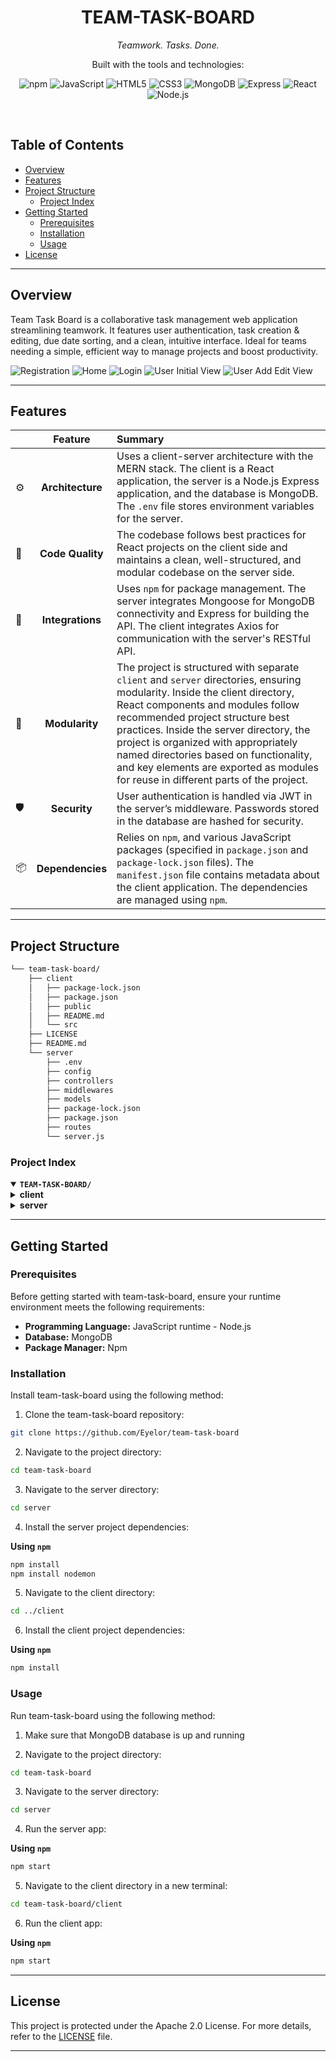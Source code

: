 <p align="center"><h1 align="center">TEAM-TASK-BOARD</h1></p>
<p align="center">
	<em>Teamwork. Tasks. Done.
</em>
</p>
<p align="center">
	<!-- local repository, no metadata badges. --></p>
<p align="center">Built with the tools and technologies:</p>
<p align="center">
	<img src="https://img.shields.io/badge/npm-CB3837.svg?style=default&logo=npm&logoColor=white" alt="npm">
  <img src="https://img.shields.io/badge/JavaScript-F7DF1E.svg?style=default&logo=JavaScript&logoColor=black" alt="JavaScript">
	<img src="https://img.shields.io/badge/HTML5-E34F26.svg?style=default&logo=HTML5&logoColor=white" alt="HTML5">
  <img src="https://img.shields.io/badge/CSS3-244CE1.svg?style=default&logo=CSS3&logoColor=white" alt="CSS3">
  <img src="https://img.shields.io/badge/MongoDB-599636.svg?style=default&logo=MongoDB&logoColor=white" alt="MongoDB">
  <img src="https://img.shields.io/badge/Express-383838.svg?style=default&logo=Express&logoColor=white" alt="Express">
	<img src="https://img.shields.io/badge/React-58C4DC.svg?style=default&logo=React&logoColor=white" alt="React">
  <img src="https://img.shields.io/badge/Node.js-83CD29.svg?style=default&logo=Node.js&logoColor=white" alt="Node.js">
</p>
<br>

##  Table of Contents

- [ Overview](#overview)
- [ Features](#features)
- [ Project Structure](#project-structure)
  - [ Project Index](#project-index)
- [ Getting Started](#getting-started)
  - [ Prerequisites](#prerequisites)
  - [ Installation](#installation)
  - [ Usage](#usage)
- [ License](#license)

---

##  Overview

Team Task Board is a collaborative task management web application streamlining teamwork.  It features user authentication, task creation & editing, due date sorting, and a clean, intuitive interface.  Ideal for teams needing a simple, efficient way to manage projects and boost productivity.

![Registration](./screenshots/registration.jpg)
![Home](./screenshots/home.jpg)
![Login](./screenshots/login.jpg)
![User Initial View](./screenshots/user-initial-view.jpg)
![User Add Edit View](./screenshots/user-add-edit-view.jpg)

---

##  Features

|      | Feature         | Summary                                                                                                                                                                                                                                                                                       |
| :--- | :---:           | :---                                                                                                                                                                                                                                                                                       |
| ⚙️  | **Architecture**  | Uses a client-server architecture with the MERN stack. The client is a React application, the server is a Node.js Express application, and the database is MongoDB. The `.env` file stores environment variables for the server.                                                                                             |
| 🔩 | **Code Quality**  | The codebase follows best practices for React projects on the client side and maintains a clean, well-structured, and modular codebase on the server side.                                                                                                |
| 🔌 | **Integrations**  | Uses `npm` for package management. The server integrates Mongoose for MongoDB connectivity and Express for building the API. The client integrates Axios for communication with the server's RESTful API.                                                                                                                                                          |
| 🧩 | **Modularity**    |  The project is structured with separate `client` and `server` directories, ensuring modularity. Inside the client directory, React components and modules follow recommended project structure best practices. Inside the server directory, the project is organized with appropriately named directories based on functionality, and key elements are exported as modules for reuse in different parts of the project.                                                                                                                          |                                                                                                                                   |
| 🛡️ | **Security**      | User authentication is handled via JWT in the server’s middleware. Passwords stored in the database are hashed for security.                                                                                                                          |
| 📦 | **Dependencies**  | Relies on `npm`, and various JavaScript packages (specified in `package.json` and `package-lock.json` files).  The `manifest.json` file contains metadata about the client application. The dependencies are managed using `npm`.                                                                                             |

---

##  Project Structure

```sh
└── team-task-board/
    ├── client
    │   ├── package-lock.json
    │   ├── package.json
    │   ├── public
    │   ├── README.md
    │   └── src
    ├── LICENSE
    ├── README.md
    └── server
        ├── .env
        ├── config
        ├── controllers
        ├── middlewares
        ├── models
        ├── package-lock.json
        ├── package.json
        ├── routes
        └── server.js
```


###  Project Index
<details open>
	<summary><b><code>TEAM-TASK-BOARD/</code></b></summary>
	<details> <!-- client Submodule -->
		<summary><b>client</b></summary>
		<blockquote>
			<table>
			<tr>
				<td><b><a href='./client\package-lock.json'>package-lock.json</a></b></td>
				<td>- The client\package-lock.json file is a dependency management file for the "client" portion of the project<br>- It specifies the exact versions of all client-side JavaScript packages used, ensuring consistent builds and preventing dependency conflicts<br>- This is crucial for maintaining the integrity and reproducibility of the client-side application within the larger project architecture.</td>
			</tr>
			<tr>
				<td><b><a href='./client\package.json'>package.json</a></b></td>
				<td>- package.json configures the React client application<br>- It specifies project dependencies, including React, testing libraries, and Axios for API calls, along with Font Awesome for icons and React Router for navigation<br>- The scripts section defines commands for development, building, and testing<br>- Browser compatibility settings ensure broad support<br>- The file manages the client-side application's environment and build process.</td>
			</tr>
			</table>
			<details>
				<summary><b>public</b></summary>
				<blockquote>
					<table>
					<tr>
						<td><b><a href='./client\public\index.html'>index.html</a></b></td>
						<td>- The index.html file serves as the main entry point for the React application, "Team Task Board"<br>- It provides the basic HTML structure, including metadata and links to necessary resources<br>- The <div id="root"> element acts as a container where the React application renders, dynamically populating the page with the interactive task board interface<br>- The file's purpose is to set up the initial page structure for the application's user interface.</td>
					</tr>
					<tr>
						<td><b><a href='./client\public\manifest.json'>manifest.json</a></b></td>
						<td>- The manifest.json file configures the web app's metadata for installation on a user's device<br>- It specifies application name, icons, startup behavior, and color themes<br>- This ensures a consistent and branded user experience across different platforms, enhancing the overall application presentation within the larger React application architecture.</td>
					</tr>
					<tr>
						<td><b><a href='./client\public\robots.txt'>robots.txt</a></b></td>
						<td>- robots.txt controls web crawler access to the client-side application<br>- It instructs all user agents to allow access to all pages, effectively making the entire site crawlable by search engines and other bots<br>- This ensures that the application's content is fully indexed and discoverable online<br>- The file's role is crucial for search engine optimization within the overall project architecture.</td>
					</tr>
					</table>
				</blockquote>
			</details>
			<details>
				<summary><b>src</b></summary>
				<blockquote>
					<table>
					<tr>
						<td><b><a href='./client\src\App.css'>App.css</a></b></td>
						<td>- App.css defines the global styling for the React application's user interface<br>- It sets the background color, font, and removes default margins and padding<br>- The stylesheet also customizes the appearance of the scrollbar, enhancing the visual appeal and user experience within the application's overall design<br>- This contributes to a consistent visual theme across the entire client-side application.</td>
					</tr>
					<tr>
						<td><b><a href='./client\src\App.js'>App.js</a></b></td>
						<td>- App.js serves as the main application component, routing users between the home, login, and registration pages<br>- It manages user authentication by checking for a stored token upon loading, setting the current user state accordingly<br>- A navigation bar, providing logout functionality, is rendered conditionally based on login status<br>- The component uses React Router for navigation and state management for user authentication.</td>
					</tr>
					<tr>
						<td><b><a href='./client\src\App.test.js'>App.test.js</a></b></td>
						<td>- App.test.js verifies a core component's rendering within the React application<br>- It confirms the presence of expected text, ensuring basic functionality and structural integrity of the application's primary component, App.js, during development<br>- This contributes to the overall quality assurance and testing strategy of the client-side codebase.</td>
					</tr>
					<tr>
						<td><b><a href='./client\src\index.css'>index.css</a></b></td>
						<td>- index.css establishes the global stylesheet for the React client application<br>- It sets default body styles, including font, margin, and anti-aliasing, and defines a monospace font for code elements<br>- This ensures consistent visual presentation across the entire user interface, contributing to a unified user experience.</td>
					</tr>
					<tr>
						<td><b><a href='./client\src\index.js'>index.js</a></b></td>
						<td>- The index.js file bootstraps the React application<br>- It renders the main application component, App, within a React StrictMode for enhanced development<br>- This file serves as the entry point for the client-side application, initiating the rendering process and integrating performance monitoring tools if enabled<br>- It connects the React application to the HTML document.</td>
					</tr>
					<tr>
						<td><b><a href='./client\src\reportWebVitals.js'>reportWebVitals.js</a></b></td>
						<td>- reportWebVitals.js measures and reports website performance metrics<br>- It uses the web-vitals library to collect key metrics like Cumulative Layout Shift (CLS), First Input Delay (FID), First Contentful Paint (FCP), Largest Contentful Paint (LCP), and Time to First Byte (TTFB)<br>- This data informs performance optimization efforts within the larger client-side application.</td>
					</tr>
					<tr>
						<td><b><a href='./client\src\setupTests.js'>setupTests.js</a></b></td>
						<td>- setupTests.js configures the testing environment for the React application's client-side code<br>- It integrates jest-dom, enhancing Jest's testing capabilities with DOM-specific assertions<br>- This improves the efficiency and readability of component tests within the larger project, enabling developers to easily verify UI elements and their interactions<br>- The setup streamlines testing throughout the client application.</td>
					</tr>
					</table>
					<details>
						<summary><b>components</b></summary>
						<blockquote>
							<details>
								<summary><b>Navbar</b></summary>
								<blockquote>
									<table>
									<tr>
										<td><b><a href='./client\src\components\Navbar\index.js'>index.js</a></b></td>
										<td>- The Navbar component renders a navigation bar, providing links to the application's home, login, and registration pages<br>- It dynamically displays a personalized greeting and logout button for logged-in users, enhancing user experience and managing authentication within the React-based task board application<br>- The component integrates with React Router for navigation and FontAwesome for icons.</td>
									</tr>
									<tr>
										<td><b><a href='./client\src\components\Navbar\styles.module.css'>styles.module.css</a></b></td>
										<td>- Styles define the navigation bar's appearance within the client-side application<br>- The CSS establishes a fixed, full-width navbar with a dark background,  positioning elements for branding and user actions<br>- Specific styles are applied to buttons, text, and icons, ensuring a consistent visual theme across the navigation component<br>- This contributes to the overall user interface design.</td>
									</tr>
									</table>
								</blockquote>
							</details>
							<details>
								<summary><b>TaskForm</b></summary>
								<blockquote>
									<table>
									<tr>
										<td><b><a href='./client\src\components\TaskForm\index.js'>index.js</a></b></td>
										<td>- TaskForm provides a user interface for creating and submitting new tasks<br>- It gathers task details including title, notes, checklist items, difficulty, due date, and status<br>- Upon submission, it sends a POST request to a backend API endpoint to persist the new task, leveraging local storage for authentication<br>- Successful submission triggers a page reload; errors are handled and displayed to the user<br>- The component integrates with FontAwesome for visual elements and uses a controlled form for data management.</td>
									</tr>
									<tr>
										<td><b><a href='./client\src\components\TaskForm\styles.module.css'>styles.module.css</a></b></td>
										<td>- Styles define the visual presentation of a task form within a React application<br>- The CSS module dictates the form's layout, using a card-style design with specific colors, shadows, and input field styling<br>- It ensures consistent visual appearance across the application, enhancing user experience by providing a visually appealing and user-friendly interface for task creation or modification.</td>
									</tr>
									</table>
								</blockquote>
							</details>
							<details>
								<summary><b>TaskItem</b></summary>
								<blockquote>
									<table>
									<tr>
										<td><b><a href='./client\src\components\TaskItem\index.js'>index.js</a></b></td>
										<td>- TaskItem renders individual task details within a larger task management application<br>- It displays task information and provides editing and deletion functionalities, conditional on user authorization<br>- The component dynamically updates the task's visual appearance based on its status, enhancing user experience and providing clear visual cues<br>- Data is managed locally within the component before updates are propagated to the application's backend.</td>
									</tr>
									<tr>
										<td><b><a href='./client\src\components\TaskItem\styles.module.css'>styles.module.css</a></b></td>
										<td>- Styles define the visual presentation of task items within a client-side application<br>- The CSS module dictates card layout, text styling, form arrangement, button centering, and list item formatting, contributing to a consistent user interface for task display and management within the broader application's component structure.</td>
									</tr>
									</table>
								</blockquote>
							</details>
							<details>
								<summary><b>TaskList</b></summary>
								<blockquote>
									<table>
									<tr>
										<td><b><a href='./client\src\components\TaskList\index.js'>index.js</a></b></td>
										<td>- TaskList component fetches and displays a user's tasks, sorted by due date, from a backend API<br>- It renders individual tasks using the TaskItem component, enabling deletion and editing functionalities<br>- These actions are performed via API calls, leveraging authentication tokens for secure access<br>- The component updates the displayed task list after successful API interactions.</td>
									</tr>
									</table>
								</blockquote>
							</details>
						</blockquote>
					</details>
					<details>
						<summary><b>pages</b></summary>
						<blockquote>
							<details>
								<summary><b>HomePage</b></summary>
								<blockquote>
									<table>
									<tr>
										<td><b><a href='./client\src\pages\HomePage\index.js'>index.js</a></b></td>
										<td>- HomePage renders the main application interface<br>- It displays a task form for adding new tasks, conditionally shown based on user login status<br>- A task list component presents existing tasks<br>- The page uses styled components for visual layout, integrating seamlessly with the TaskList and TaskForm components to provide a user-friendly task management experience.</td>
									</tr>
									<tr>
										<td><b><a href='./client\src\pages\HomePage\styles.module.css'>styles.module.css</a></b></td>
										<td>- Styles define the layout of the homepage within the client-side application<br>- The CSS dictates a responsive design, centering content and arranging elements in columns for larger screens, transitioning to a single column layout on smaller screens<br>- It ensures consistent visual presentation across different devices by managing margins and flexbox properties for optimal user experience<br>- This contributes to the overall user interface of the application's homepage.</td>
									</tr>
									</table>
								</blockquote>
							</details>
							<details>
								<summary><b>LoginPage</b></summary>
								<blockquote>
									<table>
									<tr>
										<td><b><a href='./client\src\pages\LoginPage\index.js'>index.js</a></b></td>
										<td>- LoginPage handles user authentication within the client-side application<br>- It presents a login form, collects user credentials, and submits them to a backend server for verification<br>- Upon successful authentication, it stores a token locally and redirects the user to the application's home page<br>- Error handling is included to manage failed login attempts.</td>
									</tr>
									<tr>
										<td><b><a href='./client\src\pages\LoginPage\styles.module.css'>styles.module.css</a></b></td>
										<td>- Styles define the visual presentation of the login page within a larger web application<br>- The CSS dictates the vertical spacing, central alignment of form elements, card styling (dimensions, background, padding), and button placement<br>- These styles contribute to the user interface's overall look and feel, enhancing user experience during login.</td>
									</tr>
									</table>
								</blockquote>
							</details>
							<details>
								<summary><b>RegisterPage</b></summary>
								<blockquote>
									<table>
									<tr>
										<td><b><a href='./client\src\pages\RegisterPage\index.js'>index.js</a></b></td>
										<td>- RegisterPage handles new user registration<br>- It presents a form for collecting user credentials (name, email, password), submits this data to a backend server via an API call, and redirects to the login page upon successful registration<br>- Error handling is included to manage failed registration attempts, providing feedback to the user<br>- The component uses React and Axios for frontend functionality.</td>
									</tr>
									<tr>
										<td><b><a href='./client\src\pages\RegisterPage\styles.module.css'>styles.module.css</a></b></td>
										<td>- Styles define the visual layout of the registration page within a larger web application<br>- The CSS dictates page element positioning, using vertical margins and flexbox for centering form elements within a dark-colored card<br>- It ensures consistent visual presentation across different screen sizes, enhancing user experience during account creation.</td>
									</tr>
									</table>
								</blockquote>
							</details>
						</blockquote>
					</details>
				</blockquote>
			</details>
		</blockquote>
	</details>
	<details> <!-- server Submodule -->
		<summary><b>server</b></summary>
		<blockquote>
			<table>
			<tr>
				<td><b><a href='./server\.env'>.env</a></b></td>
				<td>- The .env file configures the application's environment settings<br>- It specifies the server port (5555), the MongoDB connection string (mongodb://127.0.0.1/team_task_board), and a JWT secret for authentication<br>- These settings are crucial for the application's runtime, enabling database connectivity and secure user authorization within the larger team task board application.</td>
			</tr>
			<tr>
				<td><b><a href='./server\package-lock.json'>package-lock.json</a></b></td>
				<td>- The server/package-lock.json file is a dependency management file for the server component of the project<br>- It specifies the exact versions of all required Node.js packages (like Express.js, bcryptjs, and jsonwebtoken), ensuring consistent and reproducible builds across different environments<br>- This is crucial for maintaining the integrity and functionality of the server application within the larger project architecture.</td>
			</tr>
			<tr>
				<td><b><a href='./server\package.json'>package.json</a></b></td>
				<td>- The package.json file configures the server application<br>- It specifies project metadata, defines scripts for starting the server using Nodemon, and lists dependencies including Express for routing, Mongoose for database interaction, and libraries for security and JSON web tokens<br>- Essentially, it acts as the server's manifest, managing its environment and dependencies.</td>
			</tr>
			<tr>
				<td><b><a href='./server\server.js'>server.js</a></b></td>
				<td>- The server.js file acts as the main application server<br>- It initializes the Express.js application, connects to a database, enables CORS, and defines routes for task and user management via imported modules<br>- Essentially, it sets up and runs the backend API, handling requests and responses for the entire application<br>- The server listens on a specified port for incoming requests.</td>
			</tr>
			</table>
			<details>
				<summary><b>config</b></summary>
				<blockquote>
					<table>
					<tr>
						<td><b><a href='./server\config\db.js'>db.js</a></b></td>
						<td>- The db.js file establishes the database connection for the application<br>- It uses Mongoose to connect to a MongoDB instance, whose URI is retrieved from environment variables<br>- Successful connection logs a confirmation message; failure results in an error message and application termination<br>- This ensures the application can only operate with a functional database connection, forming a crucial part of the server's initialization.</td>
					</tr>
					</table>
				</blockquote>
			</details>
			<details>
				<summary><b>controllers</b></summary>
				<blockquote>
					<table>
					<tr>
						<td><b><a href='./server\controllers\taskController.js'>taskController.js</a></b></td>
						<td>- The taskController.js file manages all HTTP requests related to tasks within a task management application<br>- It handles creating, retrieving, updating, and deleting tasks, ensuring data integrity and providing appropriate HTTP responses<br>- The controller interacts with a Task model and a User model to manage task data and author information, enforcing data validation before saving new tasks.</td>
					</tr>
					<tr>
						<td><b><a href='./server\controllers\userController.js'>userController.js</a></b></td>
						<td>- The userController.js file manages user authentication within the application<br>- It handles user registration, securely hashing passwords before storage, and user login, verifying provided credentials against stored hashes<br>- Upon successful authentication, it issues JSON Web Tokens (JWTs) for subsequent secured access<br>- Error handling is implemented to manage invalid inputs and database issues.</td>
					</tr>
					</table>
				</blockquote>
			</details>
			<details>
				<summary><b>middlewares</b></summary>
				<blockquote>
					<table>
					<tr>
						<td><b><a href='./server\middlewares\authMiddleware.js'>authMiddleware.js</a></b></td>
						<td>- AuthMiddleware verifies user authentication for protected routes<br>- It intercepts requests, extracts JWTs from authorization headers, and validates them using a secret key<br>- Upon successful verification, it attaches the user ID to the request object for subsequent middleware or route handlers<br>- Invalid tokens result in unauthorized access responses<br>- This ensures secure access control within the application's server-side architecture.</td>
					</tr>
					</table>
				</blockquote>
			</details>
			<details>
				<summary><b>models</b></summary>
				<blockquote>
					<table>
					<tr>
						<td><b><a href='./server\models\Task.js'>Task.js</a></b></td>
						<td>- Task.js defines the Mongoose schema for tasks within the application's database<br>- It structures task data, including title, author, notes, checklist, difficulty, due date, and status<br>- This schema facilitates database interaction and data management for tasks, serving as a crucial component of the server-side model layer.</td>
					</tr>
					<tr>
						<td><b><a href='./server\models\User.js'>User.js</a></b></td>
						<td>- The User.js model defines the structure for user data within the application's database<br>- It utilizes Mongoose to create a schema specifying user attributes like name, email, password, and creation timestamp<br>- This schema facilitates user account management and persistence, serving as a crucial component of the application's authentication and user data storage.</td>
					</tr>
					</table>
				</blockquote>
			</details>
			<details>
				<summary><b>routes</b></summary>
				<blockquote>
					<table>
					<tr>
						<td><b><a href='./server\routes\taskRoutes.js'>taskRoutes.js</a></b></td>
						<td>- taskRoutes.js defines RESTful API endpoints for managing tasks<br>- It leverages Express.js to handle HTTP requests, routing them to corresponding controller functions for retrieving, creating, updating, and deleting tasks<br>- Authentication middleware protects create, update, and delete operations, ensuring only authorized users can modify task data<br>- The module exports the configured router for integration into the main application server.</td>
					</tr>
					<tr>
						<td><b><a href='./server\routes\userRoutes.js'>userRoutes.js</a></b></td>
						<td>- User authentication functionality is provided via these routes<br>- It defines Express.js routes for user registration and login, leveraging controller functions to handle the respective processes<br>- These routes are integral to the server's overall architecture, enabling user access and session management within the application<br>- The controllers, located in ../controllers/userController, contain the business logic for user creation and verification.</td>
					</tr>
					</table>
				</blockquote>
			</details>
		</blockquote>
	</details>
</details>

---
##  Getting Started

###  Prerequisites

Before getting started with team-task-board, ensure your runtime environment meets the following requirements:

- **Programming Language:** JavaScript runtime - Node.js
- **Database:** MongoDB
- **Package Manager:** Npm

###  Installation

Install team-task-board using the following method:

1. Clone the team-task-board repository:
```sh
git clone https://github.com/Eyelor/team-task-board
```

2. Navigate to the project directory:
```sh
cd team-task-board
```

3. Navigate to the server directory:
```sh
cd server
```

4. Install the server project dependencies:

**Using `npm`**

```sh
npm install
npm install nodemon
```

5. Navigate to the client directory:
```sh
cd ../client
```

6. Install the client project dependencies:

**Using `npm`**

```sh
npm install
```

###  Usage
Run team-task-board using the following method:

1. Make sure that MongoDB database is up and running

2. Navigate to the project directory:
```sh
cd team-task-board
```

3. Navigate to the server directory:
```sh
cd server
```

4. Run the server app:

**Using `npm`**

```sh
npm start
```

5. Navigate to the client directory in a new terminal:
```sh
cd team-task-board/client
```

6. Run the client app:

**Using `npm`**

```sh
npm start
```

---

##  License

This project is protected under the Apache 2.0 License. For more details, refer to the [LICENSE](./LICENSE) file.

---
